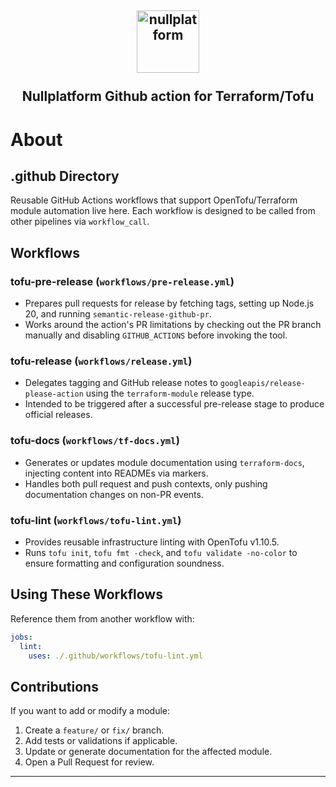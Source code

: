 <h2 align="center">
    <a href="https://httpie.io" target="blank_">
        <img height="100" alt="nullplatform" src="https://nullplatform.com/favicon/android-chrome-192x192.png" />
    </a>
    <br>
    <br>
     Nullplatform Github action for Terraform/Tofu
    <br>
</h2>




# About 


## .github Directory

Reusable GitHub Actions workflows that support OpenTofu/Terraform module automation live here. Each workflow is designed to be called from other pipelines via `workflow_call`.

## Workflows

### tofu-pre-release (`workflows/pre-release.yml`)
- Prepares pull requests for release by fetching tags, setting up Node.js 20, and running `semantic-release-github-pr`.
- Works around the action's PR limitations by checking out the PR branch manually and disabling `GITHUB_ACTIONS` before invoking the tool.

### tofu-release (`workflows/release.yml`)
- Delegates tagging and GitHub release notes to `googleapis/release-please-action` using the `terraform-module` release type.
- Intended to be triggered after a successful pre-release stage to produce official releases.

### tofu-docs (`workflows/tf-docs.yml`)
- Generates or updates module documentation using `terraform-docs`, injecting content into READMEs via markers.
- Handles both pull request and push contexts, only pushing documentation changes on non-PR events.

### tofu-lint (`workflows/tofu-lint.yml`)
- Provides reusable infrastructure linting with OpenTofu v1.10.5.
- Runs `tofu init`, `tofu fmt -check`, and `tofu validate -no-color` to ensure formatting and configuration soundness.

## Using These Workflows

Reference them from another workflow with:

```yaml
jobs:
  lint:
    uses: ./.github/workflows/tofu-lint.yml
```

## Contributions

If you want to add or modify a module:

1. Create a `feature/` or `fix/` branch.
2. Add tests or validations if applicable.
3. Update or generate documentation for the affected module.
4. Open a Pull Request for review.

---
